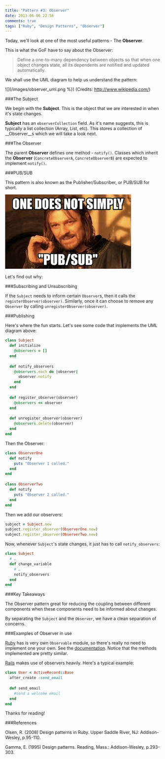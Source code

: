 ```yaml
---
title: "Pattern #3: Observer"
date: 2013-06-06 22:58
comments: true
tags: ["Ruby", "Design Patterns", "Observer"]
---
```


Today, we'll look at one of the most useful patterns - The __Observer__. 

This is what the GoF have to say about the Observer:

> Define a one-to-many dependency between objects so that when one object changes state, all its dependents are notified and updated automatically.

We shall use the UML diagram to help us understand the pattern:

![](/images/observer_uml.png %})
(Credits: http://www.wikipedia.com/)

###The Subject

We begin with the __Subject__. This is the object that we are interested in when it's state changes. 

__Subject__ has an `observerCollection` field. As it's name suggests, this is typically a list collection (Array, List, etc). This stores a collection of __Observer__s which we will take a look next.

###The Observer

The parent __Observer__ defines one method - `notify()`. Classes which inherit the __Observer__ (`ConcreteObserverA`, `ConcreteObserverB`) are expected to implement `notify()`.

###PUB/SUB

This pattern is also known as the Publisher/Subscriber, or PUB/SUB for short.

![](/images/pubsub.jpeg)

Let's find out why:

###Subscribing and Unsubscribing

If the `Subject` needs to inform certain `Observer`s, then it calls the `registerObserver(observer)`. Similarly, once it can choose to remove any `Observer` by calling `unregisterObserver(observer)`.

###Publishing

Here's where the fun starts. Let's see some code that implements the UML diagram above:

```ruby
class Subject
  def initialize
    @observers = []
  end
  
  def notify_observers
    @observers.each do |observer|
      observer.notify
    end
  end
  
  def register_observer(observer)
    @observers << observer
  end
  
  def unregister_observer(observer)
    @observers.delete(observer)
  end
end
```

Then the Observer:

```ruby
class ObserverOne
  def notify
    puts "Observer 1 called."
  end
end

class ObserverTwo
  def notify
    puts "Observer 2 called."
  end
end
```

Then we add our observers:

```ruby
subject = Subject.new
subject.register_observer(ObserverOne.new)
subject.register_observer(ObserverTwo.new)
```

Now, whenever `Subject`'s state changes, it just has to call `notify_observers`:

```ruby
class Subject 
  # …  
  def change_variable
    # …
    notify_observers
  end
end
```

###Key Takeaways

The Observer pattern great for reducing the coupling between different components when these components need to be informed about changes. 

By separating the `Subject` and the `Observer`, we have a clean separation of concerns.

###Examples of Observer in use

[Ruby](http://rubyonrails.org/) has is very own `Observable` module, so there's really no need to implement one your own. See the [documentation](http://www.ruby-doc.org/stdlib-2.0/libdoc/observer/rdoc/Observable.html). Notice that the methods implemented are pretty similar.

[Rails](http://rubyonrails.org/) makes use of observers heavily. Here's a typical example:

```ruby
class User < ActiveRecord::Base
  after_create :send_email
  
  def send_email
    #send a welcome email
  end
end
```

Thanks for reading!

###References

Olsen, R. (2008) Design patterns in Ruby. Upper Saddle River, NJ: Addison-Wesley, p.95-110.

Gamma, E. (1995) Design patterns. Reading, Mass.: Addison-Wesley, p.293-303.








